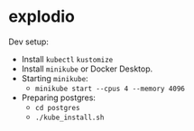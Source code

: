 explodio
========

Dev setup:
 - Install `kubectl` `kustomize`
 - Install `minikube` or Docker Desktop.
 - Starting `minikube`:
    - `minikube start --cpus 4 --memory 4096`
 - Preparing postgres:
    - `cd postgres`
    - `./kube_install.sh`


